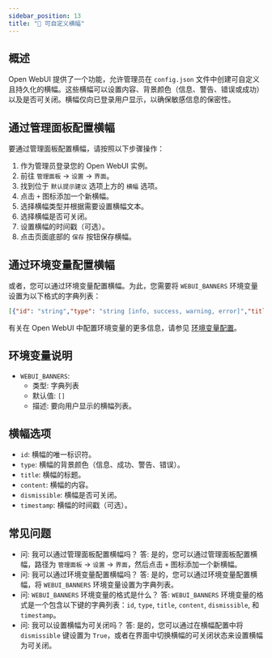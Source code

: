 ```yaml
---
sidebar_position: 13
title: "🔰 可自定义横幅"
---
```


概述
--------

Open WebUI 提供了一个功能，允许管理员在 `config.json` 文件中创建可自定义且持久化的横幅。这些横幅可以设置内容、背景颜色（信息、警告、错误或成功）以及是否可关闭。横幅仅向已登录用户显示，以确保敏感信息的保密性。

通过管理面板配置横幅
---------------------------------------------

要通过管理面板配置横幅，请按照以下步骤操作：

1. 作为管理员登录您的 Open WebUI 实例。
2. 前往 `管理面板` -> `设置` -> `界面`。
3. 找到位于 `默认提示建议` 选项上方的 `横幅` 选项。
4. 点击 `+` 图标添加一个新横幅。
5. 选择横幅类型并根据需要设置横幅文本。
6. 选择横幅是否可关闭。
7. 设置横幅的时间戳（可选）。
8. 点击页面底部的 `保存` 按钮保存横幅。

通过环境变量配置横幅
------------------------------------------------

或者，您可以通过环境变量配置横幅。为此，您需要将 `WEBUI_BANNERS` 环境变量设置为以下格式的字典列表：

```json
[{"id": "string","type": "string [info, success, warning, error]","title": "string","content": "string","dismissible": False,"timestamp": 1000}]
```

有关在 Open WebUI 中配置环境变量的更多信息，请参见 [环境变量配置](https://docs.openwebui.com/getting-started/env-configuration#webui_banners)。

环境变量说明
---------------------------------

* `WEBUI_BANNERS`:
  * 类型: 字典列表
  * 默认值: `[]`
  * 描述: 要向用户显示的横幅列表。

横幅选项
----------------

* `id`: 横幅的唯一标识符。
* `type`: 横幅的背景颜色（信息、成功、警告、错误）。
* `title`: 横幅的标题。
* `content`: 横幅的内容。
* `dismissible`: 横幅是否可关闭。
* `timestamp`: 横幅的时间戳（可选）。

常见问题
----

* 问: 我可以通过管理面板配置横幅吗？
答: 是的，您可以通过管理面板配置横幅，路径为 `管理面板` -> `设置` -> `界面`，然后点击 `+` 图标添加一个新横幅。
* 问: 我可以通过环境变量配置横幅吗？
答: 是的，您可以通过环境变量配置横幅，将 `WEBUI_BANNERS` 环境变量设置为字典列表。
* 问: `WEBUI_BANNERS` 环境变量的格式是什么？
答: `WEBUI_BANNERS` 环境变量的格式是一个包含以下键的字典列表：`id`, `type`, `title`, `content`, `dismissible`, 和 `timestamp`。
* 问: 我可以设置横幅为可关闭吗？
答: 是的，您可以通过在横幅配置中将 `dismissible` 键设置为 `True`，或者在界面中切换横幅的可关闭状态来设置横幅为可关闭。
